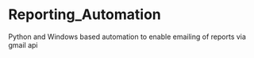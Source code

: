 # Reporting_Automation
Python and Windows based automation to enable emailing of reports via gmail api
